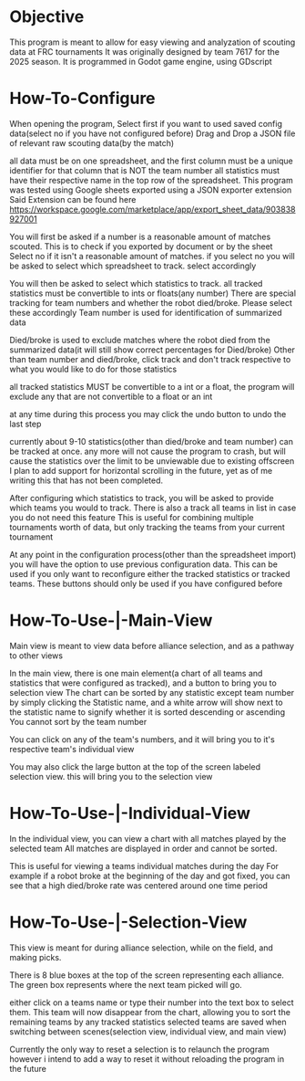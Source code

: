 # Objective
This program is meant to allow for easy viewing and analyzation of scouting data at FRC tournaments
It was originally designed by team 7617 for the 2025 season. 
It is programmed in Godot game engine, using GDscript

# How-To-Configure

When opening the program, Select first if you want to used saved config data(select no if you have not configured before)
Drag and Drop a JSON file of relevant raw scouting data(by the match)

all data must be on one spreadsheet, and the first column must be a unique identifier for that column that is NOT the team number
all statistics must have their respective name in the top row of the spreadsheet.
This program was tested using Google sheets exported using a JSON exporter extension
Said Extension can be found here https://workspace.google.com/marketplace/app/export_sheet_data/903838927001

You will first be asked if a number is a reasonable amount of matches scouted. This is to check if you exported by document or by the sheet
Select no if it isn't a reasonable amount of matches. if you select no you will be asked to select which spreadsheet to track. select accordingly

You will then be asked to select which statistics to track. all tracked statistics must be convertible to ints or floats(any number)
There are special tracking for team numbers and whether the robot died/broke. Please select these accordingly
Team number is used for identification of summarized data

Died/broke is used to exclude matches where the robot died from the summarized data(it will still show correct percentages for Died/broke)
Other than team number and died/broke, click track and don't track respective to what you would like to do for those statistics

all tracked statistics MUST be convertible to a int or a float, the program will exclude any that are not convertible to a float or an int

at any time during this process you may click the undo button to undo the last step

currently about 9-10 statistics(other than died/broke and team number) can be tracked at once. 
any more will not cause the program to crash, but will cause the statistics over the limit to be unviewable due to existing offscreen
I plan to add support for horizontal scrolling in the future, yet as of me writing this that has not been completed.

After configuring which statistics to track, you will be asked to provide which teams you would to track. 
There is also a track all teams in list in case you do not need this feature
This is useful for combining multiple tournaments worth of data, but only tracking the teams from your current tournament

At any point in the configuration process(other than the spreadsheet import) you will have the option to use previous configuration data.
This can be used if you only want to reconfigure either the tracked statistics or tracked teams. These buttons should only be used if you have configured before

# How-To-Use-|-Main-View

Main view is meant to view data before alliance selection, and as a pathway to other views

In the main view, there is one main element(a chart of all teams and statistics that were configured as tracked), and a button to bring you to selection view
The chart can be sorted by any statistic except team number by simply clicking the Statistic name, and a white arrow will show next to the statistic name to signify whether it is sorted descending or ascending
You cannot sort by the team number

You can click on any of the team's numbers, and it will bring you to it's respective team's individual view

You may also click the large button at the top of the screen labeled selection view. this will bring you to the selection view

# How-To-Use-|-Individual-View

In the individual view, you can view a chart with all matches played by the selected team
All matches are displayed in order and cannot be sorted.

This is useful for viewing a teams individual matches during the day
For example if a robot broke at the beginning of the day and got fixed, you can see that a high died/broke rate was centered around one time period

# How-To-Use-|-Selection-View

This view is meant for during alliance selection, while on the field, and making picks.

There is 8 blue boxes at the top of the screen representing each alliance.
The green box represents where the next team picked will go.

either click on a teams name or type their number into the text box to select them. 
This team will now disappear from the chart, allowing you to sort the remaining teams by any tracked statistics
selected teams are saved when switching between scenes(selection view, individual view, and main view)

Currently the only way to reset a selection is to relaunch the program
however i intend to add a way to reset it without reloading the program in the future
